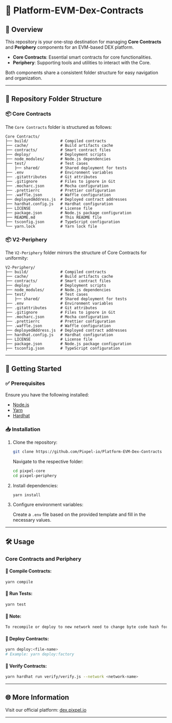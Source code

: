 # 🚀 Platform-EVM-Dex-Contracts

## 🌟 Overview

This repository is your one-stop destination for managing **Core Contracts** and **Periphery** components for an EVM-based DEX platform.

- **Core Contracts**: Essential smart contracts for core functionalities.
- **Periphery**: Supporting tools and utilities to interact with the Core.

Both components share a consistent folder structure for easy navigation and organization.

---

## 📂 Repository Folder Structure

### 📦 Core Contracts

The `Core Contracts` folder is structured as follows:

```plaintext
Core Contracts/
├── build/              # Compiled contracts
├── cache/              # Build artifacts cache
├── contracts/          # Smart contract files
├── deploy/             # Deployment scripts
├── node_modules/       # Node.js dependencies
├── test/               # Test cases
│   ├── shared/         # Shared deployment for tests
├── .env                # Environment variables
├── .gitattributes      # Git attributes
├── .gitignore          # Files to ignore in Git
├── .mocharc.json       # Mocha configuration
├── .prettierrc         # Prettier configuration
├── .waffle.json        # Waffle configuration
├── deployedAddress.js  # Deployed contract addresses
├── hardhat.config.js   # Hardhat configuration
├── LICENSE             # License file
├── package.json        # Node.js package configuration
├── README.md           # This README file
├── tsconfig.json       # TypeScript configuration
└── yarn.lock           # Yarn lock file
```

### 📦 V2-Periphery

The `V2-Periphery` folder mirrors the structure of Core Contracts for uniformity:

```plaintext
V2-Periphery/
├── build/              # Compiled contracts
├── cache/              # Build artifacts cache
├── contracts/          # Smart contract files
├── deploy/             # Deployment scripts
├── node_modules/       # Node.js dependencies
├── test/               # Test cases
│   ├── shared/         # Shared deployment for tests
├── .env                # Environment variables
├── .gitattributes      # Git attributes
├── .gitignore          # Files to ignore in Git
├── .mocharc.json       # Mocha configuration
├── .prettierrc         # Prettier configuration
├── .waffle.json        # Waffle configuration
├── deployedAddress.js  # Deployed contract addresses
├── hardhat.config.js   # Hardhat configuration
├── LICENSE             # License file
├── package.json        # Node.js package configuration
├── tsconfig.json       # TypeScript configuration
```

---

## 🚀 Getting Started

### ✅ Prerequisites

Ensure you have the following installed:

- [Node.js](https://nodejs.org/)
- [Yarn](https://yarnpkg.com/)
- [Hardhat](https://hardhat.org/)

### 📥 Installation

1. Clone the repository:

   ```bash
   git clone https://github.com/Pixpel-io/Platform-EVM-Dex-Contracts
   ```

   Navigate to the respective folder:

   ```bash
   cd pixpel-core
   cd pixpel-periphery
   ```

2. Install dependencies:

   ```bash
   yarn install
   ```

3. Configure environment variables:

   Create a `.env` file based on the provided template and fill in the necessary values.

---

## 🛠️ Usage

### Core Contracts and Periphery

#### 📌 Compile Contracts:

```bash
yarn compile
```

#### 📌 Run Tests:

```bash
yarn test
```

#### 📌 Note:

```bash
To recompile or deploy to new network need to change byte code hash for uniswap pair lib inside PixpelSwapLibrary.sol
```

#### 📌 Deploy Contracts:

```bash
yarn deploy:<file-name>
# Example: yarn deploy:factory
```

#### 📌 Verify Contracts:

```bash
yarn hardhat run verify/verify.js --network <network-name>
```

---

## 🌐 More Information

Visit our official platform: [dex.pixpel.io](https://dex.pixpel.io/)

---
